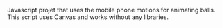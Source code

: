 Javascript projet that uses the mobile phone motions for animating balls.
This script uses Canvas and works without any libraries.
